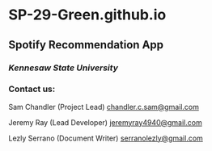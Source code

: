 # SP-29-Green.github.io


## Spotify Recommendation App

### _Kennesaw State University_


### Contact us:

Sam Chandler (Project Lead) chandler.c.sam@gmail.com

Jeremy Ray (Lead Developer) jeremyray4940@gmail.com

Lezly Serrano (Document Writer) serranolezly@gmail.com
